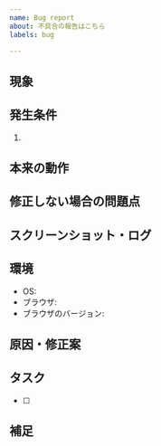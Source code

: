 ```yaml
---
name: Bug report
about: 不具合の報告はこちら
labels: bug

---
```


## 現象
<!--(必須)どのような不具合が起きたか-->


## 発生条件
<!--(必須)不具合が発生するまでにした操作を順序付きリストで記入-->
1. 

## 本来の動作
<!--「発生条件」の操作をしたときに期待される動作-->


## 修正しない場合の問題点
<!--この不具合を修正しない場合どのように困るか-->


## スクリーンショット・ログ
<!--(必須)不具合が起きたときのスクリーンショット-->
<!--開発者ツールのコンソールなどでエラー出力が確認できる場合はそちらも記入-->


## 環境
<!--(必須)使用している環境を以下のリストに記入-->
- OS: <!--例: Windows 10-->
- ブラウザ: <!--例: Chrome-->
- ブラウザのバージョン: <!--例: 115-->

## 原因・修正案
<!--不具合の原因や修正案がわかる場合は記入-->


## タスク
<!--報告だけしたい場合は記入しなくてよい-->
<!--不具合を修正するために必要なタスクをチェック付きリストで記入-->
- [ ] 

## 補足
